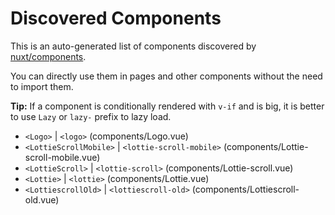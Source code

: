 # Discovered Components

This is an auto-generated list of components discovered by [nuxt/components](https://github.com/nuxt/components).

You can directly use them in pages and other components without the need to import them.

**Tip:** If a component is conditionally rendered with `v-if` and is big, it is better to use `Lazy` or `lazy-` prefix to lazy load.

- `<Logo>` | `<logo>` (components/Logo.vue)
- `<LottieScrollMobile>` | `<lottie-scroll-mobile>` (components/Lottie-scroll-mobile.vue)
- `<LottieScroll>` | `<lottie-scroll>` (components/Lottie-scroll.vue)
- `<Lottie>` | `<lottie>` (components/Lottie.vue)
- `<LottiescrollOld>` | `<lottiescroll-old>` (components/Lottiescroll-old.vue)

